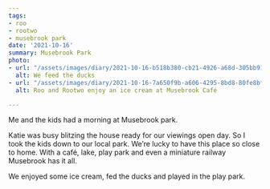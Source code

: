 ```yaml
---
tags:
- roo
- rootwo
- musebrook park
date: '2021-10-16'
summary: Musebrook Park
photo:
- url: "/assets/images/diary/2021-10-16-b518b380-cb21-4926-a68d-305bb91ffcae.jpeg"
  alt: We feed the ducks
- url: "/assets/images/diary/2021-10-16-7a650f9b-a606-4295-8bd8-80fe8bf3dc0f.jpeg"
  alt: Roo and Rootwo enjoy an ice cream at Musebrook Café

---
```

Me and the kids had a morning at Musebrook park. 

Katie was busy blitzing the house ready for our viewings open day. So I took the kids down to our local park. We’re lucky to have this place so close to home. With a café, lake, play park and even a miniature railway Musebrook has it all. 

We enjoyed some ice cream, fed the ducks and played in the play park. 